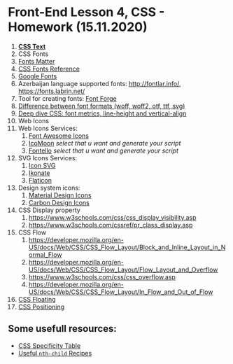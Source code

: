 # Front-End Lesson 4, CSS - Homework (15.11.2020)

1. **[CSS Text](https://www.w3schools.com/css/css_text.asp)**
3. CSS Fonts
 1. [Fonts Matter](https://i.pinimg.com/736x/cd/b3/b0/cdb3b0bca924313443af3693860fc306.jpg)
 2. [CSS Fonts Reference](https://www.w3schools.com/css/css_font.asp)
 3. [Google Fonts](https://fonts.google.com/)
 4. Azerbaijan language supported fonts: http://fontlar.info/, https://fonts.labrin.net/
 5. Tool for creating fonts: [Font Forge](https://fontforge.org/en-US/)
 6. [Difference between font formats (woff, woff2, otf, ttf, svg)](https://medium.com/@vilcins/difference-between-font-formats-2e860058b18d)
 7. [Deep dive CSS: font metrics, line-height and vertical-align](https://iamvdo.me/en/blog/css-font-metrics-line-height-and-vertical-align)
4. Web Icons
 1. Web Icons Services: 
    1. [Font Awesome Icons](https://fontawesome.com/)
    2. [IcoMoon](https://icomoon.io/) *select that u want and generate your script*
    3. [Fontello](http://fontello.com/) *select that u want and generate your script*
 2. SVG Icons Services:
     1. [Icon SVG](https://iconsvg.xyz/)
     2. [Ikonate](https://www.ikonate.com/)
     3. [Flaticon](https://www.flaticon.com/)
 3. Design system icons:
     1. [Material Design Icons](https://material.io/resources/icons/)
     2. [Carbon Design Icons](https://www.carbondesignsystem.com/guidelines/icons/library)
5. CSS Display property
    1. https://www.w3schools.com/css/css_display_visibility.asp
    2. https://www.w3schools.com/cssref/pr_class_display.asp
6. CSS Flow
    1. https://developer.mozilla.org/en-US/docs/Web/CSS/CSS_Flow_Layout/Block_and_Inline_Layout_in_Normal_Flow
    2. https://developer.mozilla.org/en-US/docs/Web/CSS/CSS_Flow_Layout/Flow_Layout_and_Overflow
    3. https://www.w3schools.com/css/css_overflow.asp
    4. https://developer.mozilla.org/en-US/docs/Web/CSS/CSS_Flow_Layout/In_Flow_and_Out_of_Flow
7. [CSS Floating](https://www.w3schools.com/css/css_float.asp)
8. [CSS Positioning](https://www.w3schools.com/css/css_positioning.asp)


## Some usefull resources:

- [CSS Specificity Table](https://sites.google.com/site/csskungfu/_/rsrc/1221742532694/specificity/specificity.gif)
- [Useful `nth-child` Recipes](https://css-tricks.com/useful-nth-child-recipies/)
